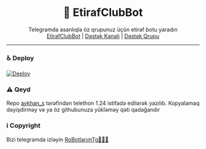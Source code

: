 <div align="center">
  <h1>💌 EtirafClubBot</h1>
</div>
<p align="center">
    Telegramda asanlıqla öz qrupunuz üçün etiraf botu yaradın
    <br>
        <a href="https://t.me/EtirafClubBot">EtirafClubBot</a> |
        <a href="https://t.me/RoBotlarimTg">Dəstək Kanalı</a> |
        <a href="https://t.me/RoBotlarimSup">Dəstək Qrupu</a>
    <br>
</p>

----
### ♿ Deploy
[![Deploy](https://www.herokucdn.com/deploy/button.svg)](https://heroku.com/deploy?template=https://github.com/Iregullar/EtirafBot-RoBotlarimTg)


### ⚠️ Qeyd
 Repo <a href="https://t.me/aykhan_s">aykhan_s</a> tərəfindən telethon 1.24 istifadə edilərək yazılıb. Kopyalamaq dəyişdirməy və ya öz githubunuza yükləməy qəti qadağandır
### ℹ️ Copyright
Bizi telegramda izləyin <a href="https://t.me/RoBotlarimTg">RoBotlarımTg👨🏻‍💻</a>
